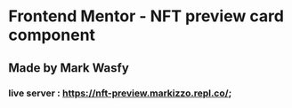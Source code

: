 # Frontend Mentor - NFT preview card component

## Made by Mark Wasfy

### live server : https://nft-preview.markizzo.repl.co/;
